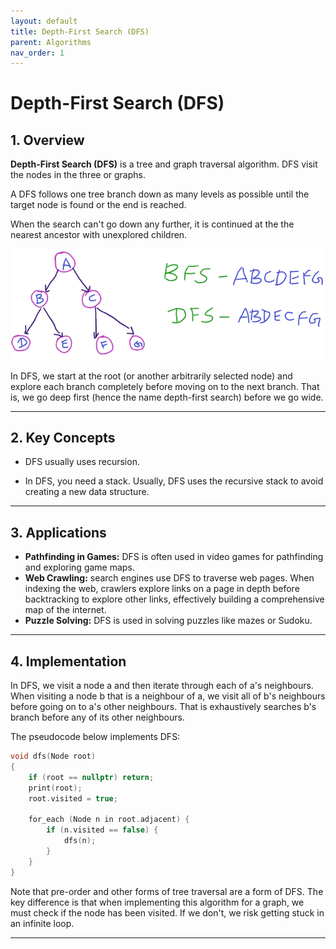 ```yaml
---
layout: default
title: Depth-First Search (DFS)
parent: Algorithms
nav_order: 1
---
```


# Depth-First Search (DFS)

## **1. Overview**

**Depth-First Search (DFS)** is a tree and graph traversal algorithm. DFS visit the nodes in the three or graphs.

A DFS follows one tree branch down as many levels as possible until the target node is found or the end is reached.

When the search can't go down any further, it is continued at the the nearest ancestor with unexplored children.

![bfs_dfs](../../assets/img/bfs_dfs.png)

In DFS, we start at the root (or another arbitrarily selected node) and explore each branch completely before moving on to the next branch. That is, we go deep first (hence the name depth-first search) before we go wide.

---

## **2. Key Concepts**

* DFS usually uses recursion.

* In DFS, you need a stack. Usually, DFS uses the recursive stack to avoid creating a new data structure.

---

## **3. Applications**

* **Pathfinding in Games:** DFS is often used in video games for pathfinding and exploring game maps.
* **Web Crawling:** search engines use DFS to traverse web pages. When indexing the web, crawlers explore links on a page in depth before backtracking to explore other links, effectively building a comprehensive map of the internet.
* **Puzzle Solving:** DFS is used in solving puzzles like mazes or Sudoku.

---

## **4. Implementation**

In DFS, we visit a node a and then iterate through each of a's neighbours. When visiting a node b that is a neighbour of a, we visit all of b's neighbours before going on to a's other neighbours. That is exhaustively searches b's branch before any of its other neighbours.

The pseudocode below implements DFS:

```c++
void dfs(Node root)
{
    if (root == nullptr) return;
    print(root);
    root.visited = true;

    for_each (Node n in root.adjacent) {
        if (n.visited == false) {
            dfs(n);
        }
    }
}
```

Note that pre-order and other forms of tree traversal are a form of DFS. The key difference is that when implementing this algorithm for a graph, we must check if the node has been visited. If we don't, we risk getting stuck in an infinite loop.

---
